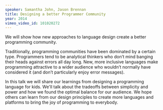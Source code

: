 ```yaml
---
speaker: Samantha John, Jason Brennan
title: Designing a better Programmer Community
year: 2014
vimeo_video_id: 101020272
---
```


We will show how new approaches to language design create a better programming community.

Traditionally, programming communities have been dominated by a certain type. Programmers tend to be analytical thinkers who don’t mind banging their heads against errors all day long. New, more inclusive languages make programming attractive to a wider audience who wouldn’t normally have considered it (and don’t particularly enjoy error messages).

In this talk we will share our learnings from designing a programming language for kids. We'll talk about the tradeoffs between simplicity and power and how we found the optimal balance for our audience. We hope others can learn from our design principles to create more languages and platforms to bring the joy of programming to everybody.
